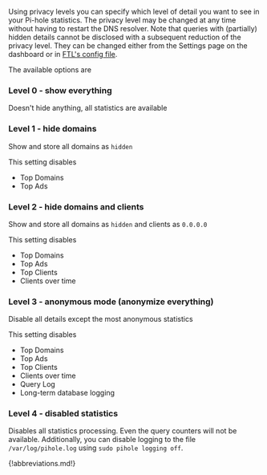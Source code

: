 Using privacy levels you can specify which level of detail you want to see in your Pi-hole statistics. The privacy level may be changed at any time without having to restart the DNS resolver. Note that queries with (partially) hidden details cannot be disclosed with a subsequent reduction of the privacy level. They can be changed either from the Settings page on the dashboard or in [FTL's config file](configfile.md).

The available options are

### Level 0 - show everything
Doesn't hide anything, all statistics are available

### Level 1 - hide domains
Show and store all domains as `hidden`

This setting disables

- Top Domains
- Top Ads

### Level 2 - hide domains and clients
Show and store all domains as `hidden` and clients as `0.0.0.0`

This setting disables

- Top Domains
- Top Ads
- Top Clients
- Clients over time

### Level 3 - anonymous mode (anonymize everything)
Disable all details except the most anonymous statistics

This setting disables

- Top Domains
- Top Ads
- Top Clients
- Clients over time
- Query Log
- Long-term database logging

### Level 4 - disabled statistics
Disables all statistics processing. Even the query counters will not be available.
Additionally, you can disable logging to the file `/var/log/pihole.log` using `sudo pihole logging off`.

{!abbreviations.md!}
